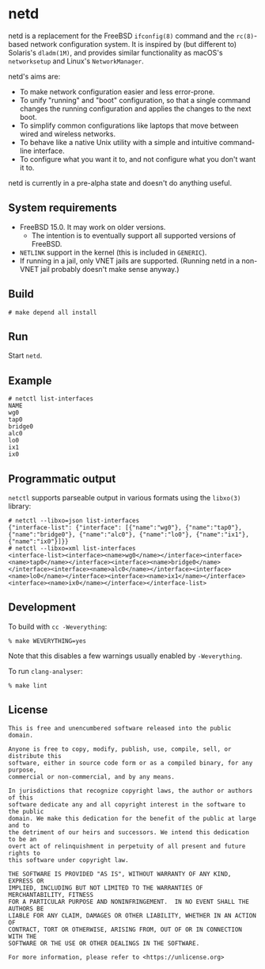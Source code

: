 # netd

netd is a replacement for the FreeBSD `ifconfig(8)` command and the
`rc(8)`-based network configuration system.  It is inspired by (but different
to) Solaris's `dladm(1M)`, and provides similar functionality as macOS's
`networksetup` and Linux's `NetworkManager`.

netd's aims are:

* To make network configuration easier and less error-prone.
* To unify "running" and "boot" configuration, so that a single command changes
  the running configuration and applies the changes to the next boot.
* To simplify common configurations like laptops that move between wired and
  wireless networks.
* To behave like a native Unix utility with a simple and intuitive command-line
  interface.
* To configure what you want it to, and not configure what you don't want it to.

netd is currently in a pre-alpha state and doesn't do anything useful.

## System requirements

* FreeBSD 15.0.  It may work on older versions.
    * The intention is to eventually support all supported versions of FreeBSD.
* `NETLINK` support in the kernel (this is included in `GENERIC`).
* If running in a jail, only VNET jails are supported.  (Running netd in a
  non-VNET jail probably doesn't make sense anyway.)

## Build

```
# make depend all install
```

## Run

Start `netd`.

## Example

```
# netctl list-interfaces
NAME
wg0
tap0
bridge0
alc0
lo0
ix1
ix0
```

## Programmatic output

`netctl` supports parseable output in various formats using the `libxo(3)`
library:

```
# netctl --libxo=json list-interfaces
{"interface-list": {"interface": [{"name":"wg0"}, {"name":"tap0"}, {"name":"bridge0"}, {"name":"alc0"}, {"name":"lo0"}, {"name":"ix1"}, {"name":"ix0"}]}}
# netctl --libxo=xml list-interfaces
<interface-list><interface><name>wg0</name></interface><interface><name>tap0</name></interface><interface><name>bridge0</name></interface><interface><name>alc0</name></interface><interface><name>lo0</name></interface><interface><name>ix1</name></interface><interface><name>ix0</name></interface></interface-list>
```

## Development

To build with `cc -Weverything`:

```
% make WEVERYTHING=yes
```

Note that this disables a few warnings usually enabled by `-Weverything`.

To run `clang-analyser`:

```
% make lint
```

## License

```
This is free and unencumbered software released into the public domain.

Anyone is free to copy, modify, publish, use, compile, sell, or distribute this
software, either in source code form or as a compiled binary, for any purpose,
commercial or non-commercial, and by any means.

In jurisdictions that recognize copyright laws, the author or authors of this
software dedicate any and all copyright interest in the software to the public
domain. We make this dedication for the benefit of the public at large and to
the detriment of our heirs and successors. We intend this dedication to be an
overt act of relinquishment in perpetuity of all present and future rights to
this software under copyright law.

THE SOFTWARE IS PROVIDED "AS IS", WITHOUT WARRANTY OF ANY KIND, EXPRESS OR
IMPLIED, INCLUDING BUT NOT LIMITED TO THE WARRANTIES OF MERCHANTABILITY, FITNESS
FOR A PARTICULAR PURPOSE AND NONINFRINGEMENT.  IN NO EVENT SHALL THE AUTHORS BE
LIABLE FOR ANY CLAIM, DAMAGES OR OTHER LIABILITY, WHETHER IN AN ACTION OF
CONTRACT, TORT OR OTHERWISE, ARISING FROM, OUT OF OR IN CONNECTION WITH THE
SOFTWARE OR THE USE OR OTHER DEALINGS IN THE SOFTWARE.

For more information, please refer to <https://unlicense.org>
```
